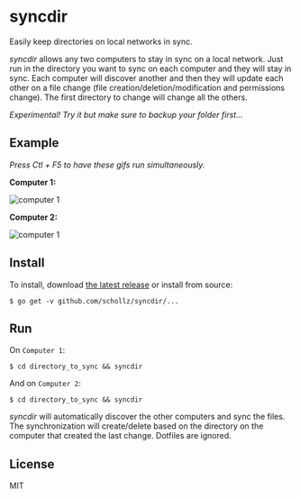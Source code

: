 # syncdir

Easily keep directories on local networks in sync.

*syncdir* allows any two computers to stay in sync on a local network. Just run in the directory you want to sync on each computer and they will stay in sync. Each computer will discover another and then they will update each other on a file change (file creation/deletion/modification and permissions change). The first directory to change will change all the others.

_Experimental! Try it but make sure to backup your folder first..._
## Example

_Press Ctl + F5 to have these gifs run simultaneously._

**Computer 1:**

![computer 1](https://raw.githubusercontent.com/schollz/syncdir/master/cmd/1.gif)

**Computer 2:**

![computer 1](https://raw.githubusercontent.com/schollz/syncdir/master/cmd/2.gif)


## Install

To install, download [the latest release](https://github.com/schollz/syncdir) or install from source:

```
$ go get -v github.com/schollz/syncdir/...
```

## Run 

On `Computer 1`:

```
$ cd directory_to_sync && syncdir
```

And on `Computer 2`:

```
$ cd directory_to_sync && syncdir
```

*syncdir* will automatically discover the other computers and sync the files. The synchronization will create/delete based on the directory on the computer that created the last change. Dotfiles are ignored.

## License 

MIT